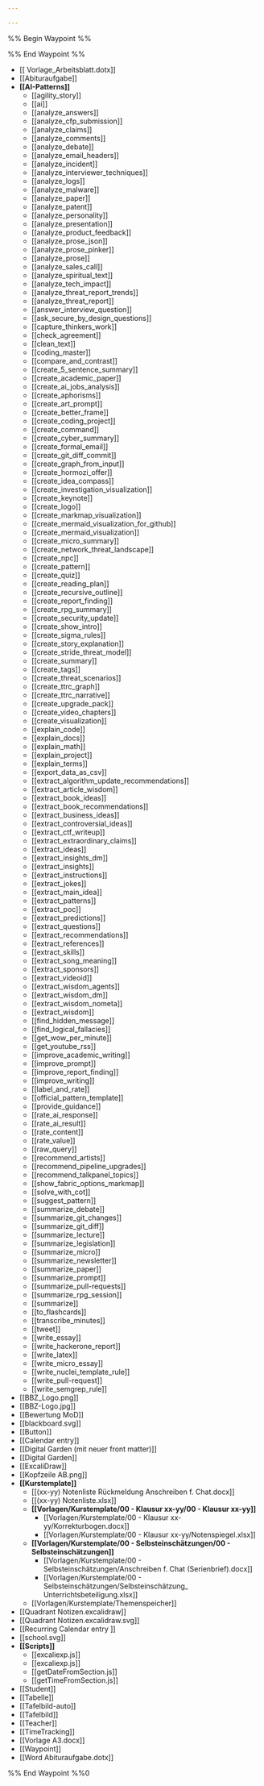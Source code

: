 ```yaml
---

---
```

%% Begin Waypoint %%


%% End Waypoint %%
- [[ Vorlage_Arbeitsblatt.dotx]]
- [[Abituraufgabe]]
- **[[AI-Patterns]]**
	- [[agility_story]]
	- [[ai]]
	- [[analyze_answers]]
	- [[analyze_cfp_submission]]
	- [[analyze_claims]]
	- [[analyze_comments]]
	- [[analyze_debate]]
	- [[analyze_email_headers]]
	- [[analyze_incident]]
	- [[analyze_interviewer_techniques]]
	- [[analyze_logs]]
	- [[analyze_malware]]
	- [[analyze_paper]]
	- [[analyze_patent]]
	- [[analyze_personality]]
	- [[analyze_presentation]]
	- [[analyze_product_feedback]]
	- [[analyze_prose_json]]
	- [[analyze_prose_pinker]]
	- [[analyze_prose]]
	- [[analyze_sales_call]]
	- [[analyze_spiritual_text]]
	- [[analyze_tech_impact]]
	- [[analyze_threat_report_trends]]
	- [[analyze_threat_report]]
	- [[answer_interview_question]]
	- [[ask_secure_by_design_questions]]
	- [[capture_thinkers_work]]
	- [[check_agreement]]
	- [[clean_text]]
	- [[coding_master]]
	- [[compare_and_contrast]]
	- [[create_5_sentence_summary]]
	- [[create_academic_paper]]
	- [[create_ai_jobs_analysis]]
	- [[create_aphorisms]]
	- [[create_art_prompt]]
	- [[create_better_frame]]
	- [[create_coding_project]]
	- [[create_command]]
	- [[create_cyber_summary]]
	- [[create_formal_email]]
	- [[create_git_diff_commit]]
	- [[create_graph_from_input]]
	- [[create_hormozi_offer]]
	- [[create_idea_compass]]
	- [[create_investigation_visualization]]
	- [[create_keynote]]
	- [[create_logo]]
	- [[create_markmap_visualization]]
	- [[create_mermaid_visualization_for_github]]
	- [[create_mermaid_visualization]]
	- [[create_micro_summary]]
	- [[create_network_threat_landscape]]
	- [[create_npc]]
	- [[create_pattern]]
	- [[create_quiz]]
	- [[create_reading_plan]]
	- [[create_recursive_outline]]
	- [[create_report_finding]]
	- [[create_rpg_summary]]
	- [[create_security_update]]
	- [[create_show_intro]]
	- [[create_sigma_rules]]
	- [[create_story_explanation]]
	- [[create_stride_threat_model]]
	- [[create_summary]]
	- [[create_tags]]
	- [[create_threat_scenarios]]
	- [[create_ttrc_graph]]
	- [[create_ttrc_narrative]]
	- [[create_upgrade_pack]]
	- [[create_video_chapters]]
	- [[create_visualization]]
	- [[explain_code]]
	- [[explain_docs]]
	- [[explain_math]]
	- [[explain_project]]
	- [[explain_terms]]
	- [[export_data_as_csv]]
	- [[extract_algorithm_update_recommendations]]
	- [[extract_article_wisdom]]
	- [[extract_book_ideas]]
	- [[extract_book_recommendations]]
	- [[extract_business_ideas]]
	- [[extract_controversial_ideas]]
	- [[extract_ctf_writeup]]
	- [[extract_extraordinary_claims]]
	- [[extract_ideas]]
	- [[extract_insights_dm]]
	- [[extract_insights]]
	- [[extract_instructions]]
	- [[extract_jokes]]
	- [[extract_main_idea]]
	- [[extract_patterns]]
	- [[extract_poc]]
	- [[extract_predictions]]
	- [[extract_questions]]
	- [[extract_recommendations]]
	- [[extract_references]]
	- [[extract_skills]]
	- [[extract_song_meaning]]
	- [[extract_sponsors]]
	- [[extract_videoid]]
	- [[extract_wisdom_agents]]
	- [[extract_wisdom_dm]]
	- [[extract_wisdom_nometa]]
	- [[extract_wisdom]]
	- [[find_hidden_message]]
	- [[find_logical_fallacies]]
	- [[get_wow_per_minute]]
	- [[get_youtube_rss]]
	- [[improve_academic_writing]]
	- [[improve_prompt]]
	- [[improve_report_finding]]
	- [[improve_writing]]
	- [[label_and_rate]]
	- [[official_pattern_template]]
	- [[provide_guidance]]
	- [[rate_ai_response]]
	- [[rate_ai_result]]
	- [[rate_content]]
	- [[rate_value]]
	- [[raw_query]]
	- [[recommend_artists]]
	- [[recommend_pipeline_upgrades]]
	- [[recommend_talkpanel_topics]]
	- [[show_fabric_options_markmap]]
	- [[solve_with_cot]]
	- [[suggest_pattern]]
	- [[summarize_debate]]
	- [[summarize_git_changes]]
	- [[summarize_git_diff]]
	- [[summarize_lecture]]
	- [[summarize_legislation]]
	- [[summarize_micro]]
	- [[summarize_newsletter]]
	- [[summarize_paper]]
	- [[summarize_prompt]]
	- [[summarize_pull-requests]]
	- [[summarize_rpg_session]]
	- [[summarize]]
	- [[to_flashcards]]
	- [[transcribe_minutes]]
	- [[tweet]]
	- [[write_essay]]
	- [[write_hackerone_report]]
	- [[write_latex]]
	- [[write_micro_essay]]
	- [[write_nuclei_template_rule]]
	- [[write_pull-request]]
	- [[write_semgrep_rule]]
- [[BBZ_Logo.png]]
- [[BBZ-Logo.jpg]]
- [[Bewertung MoD]]
- [[blackboard.svg]]
- [[Button]]
- [[Calendar entry]]
- [[Digital Garden (mit neuer front matter)]]
- [[Digital Garden]]
- [[ExcaliDraw]]
- [[Kopfzeile AB.png]]
- **[[Kurstemplate]]**
	- [[(xx-yy) Notenliste Rückmeldung Anschreiben f. Chat.docx]]
	- [[(xx-yy) Notenliste.xlsx]]
	- **[[Vorlagen/Kurstemplate/00 - Klausur xx-yy/00 - Klausur xx-yy]]**
		- [[Vorlagen/Kurstemplate/00 - Klausur xx-yy/Korrekturbogen.docx]]
		- [[Vorlagen/Kurstemplate/00 - Klausur xx-yy/Notenspiegel.xlsx]]
	- **[[Vorlagen/Kurstemplate/00 - Selbsteinschätzungen/00 - Selbsteinschätzungen]]**
		- [[Vorlagen/Kurstemplate/00 - Selbsteinschätzungen/Anschreiben f. Chat (Serienbrief).docx]]
		- [[Vorlagen/Kurstemplate/00 - Selbsteinschätzungen/Selbsteinschätzung_ Unterrichtsbeteiligung.xlsx]]
	- [[Vorlagen/Kurstemplate/Themenspeicher]]
- [[Quadrant Notizen.excalidraw]]
- [[Quadrant Notizen.excalidraw.svg]]
- [[Recurring Calendar entry ]]
- [[school.svg]]
- **[[Scripts]]**
	- [[excaliexp.js]]
	- [[excaliexp.js]]
	- [[getDateFromSection.js]]
	- [[getTimeFromSection.js]]
- [[Student]]
- [[Tabelle]]
- [[Tafelbild-auto]]
- [[Tafelbild]]
- [[Teacher]]
- [[TimeTracking]]
- [[Vorlage A3.docx]]
- [[Waypoint]]
- [[Word Abituraufgabe.dotx]]

%% End Waypoint %%0